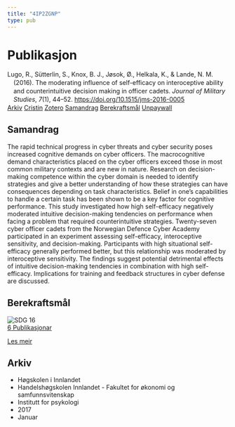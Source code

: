 ```yaml
---
title: "4IP2ZGNP"
type: pub
---
```

<h1>Publikasjon</h1>
<article id="csl-bib-container-4IP2ZGNP" class="csl-bib-container">
  <div class="csl-bib-body" style="line-height: 1.35; padding-left: 1em; text-indent:-1em;">
  <div class="csl-entry">Lugo, R., S&#xFC;tterlin, S., Knox, B. J., J&#xF8;sok, &#xD8;., Helkala, K., &amp; Lande, N. M. (2016). The moderating influence of self-efficacy on interoceptive ability and counterintuitive decision making in officer cadets. <i>Journal of Military Studies</i>, <i>7</i>(1), 44&#x2013;52. <a href="https://doi.org/10.1515/jms-2016-0005">https://doi.org/10.1515/jms-2016-0005</a></div>
</div>
  <div class="csl-bib-buttons">
    <a href="#taxonomy-article-4IP2ZGNP" class="csl-bib-button">Arkiv</a>
    <a href="https://app.cristin.no/results/show.jsf?id=1421324" alt="Cristin URL" class="csl-bib-button">Cristin</a>
    <a href="http://zotero.org/groups/5402882/items/4IP2ZGNP" alt="Zotero URL" class="csl-bib-button">Zotero</a>
    <a href="#abstract-article-4IP2ZGNP" class="csl-bib-button">Samandrag</a>
    <a href="#sdg-article-4IP2ZGNP" class="csl-bib-button">Berekraftsmål</a>
    <a href="https://sciendo.com/pdf/10.1515/jms-2016-0005" class="csl-bib-button">Unpaywall</a>
  </div>
  <div id="csl-bib-meta-container-4IP2ZGNP"></div>
</article>
<div id="csl-bib-meta-4IP2ZGNP" class="csl-bib-meta">
  <article id="abstract-article-4IP2ZGNP" class="abstract-article">
    <h1>Samandrag</h1>
    The rapid technical progress in cyber threats and cyber security poses increased cognitive demands on cyber officers. The macrocognitive demand characteristics placed on the cyber officers exceed those in most common military contexts and are new in nature. Research on decision-making competence within the cyber domain is needed to identify strategies and give a better understanding of how these strategies can have consequences depending on task characteristics. Belief in one’s capabilities to handle a certain task has been shown to be a key factor for cognitive performance. This study investigated how high self-efficacy negatively moderated intuitive decision-making tendencies on performance when facing a problem that required counterintuitive strategies. Twenty-seven cyber officer cadets from the Norwegian Defence Cyber Academy participated in an experiment assessing self-efficacy, interoceptive sensitivity, and decision-making. Participants with high situational self-efficacy generally performed better, but this relationship was moderated by interoceptive sensitivity. The findings suggest potential detrimental effects of intuitive decision-making tendencies in combination with high self-efficacy. Implications for training and feedback structures in cyber defense are discussed.
  </article>
  <article id="sdg-article-4IP2ZGNP" class="sdg-article">
    <h1>Berekraftsmål</h1>
    <div class="sdg-container"><div id="sdg16" class="sdg"> <img src="{{< params subfolder >}}images/sdg/sdg16_no.png" class="image" alt="SDG 16"> <div class="sdg-overlay"> <a href="{{< params subfolder >}}no/archive/?sdg=16#archive" class="sdg-publication-count"><span>6</span> Publikasjonar</a> <p><a href="NA" class="sdg-read-more">Les meir</a></p> </div> </div></div>
  </article>
  <article id="taxonomy-article-4IP2ZGNP" class="taxonomy-article">
    <h1>Arkiv</h1>
    <ul>
      <li>Høgskolen i Innlandet</li>
      <li>Handelshøgskolen Innlandet - Fakultet for økonomi og samfunnsvitenskap</li>
      <li>Institutt for psykologi</li>
      <li>2017</li>
      <li>Januar</li>
    </ul>
  </article>
</div>
